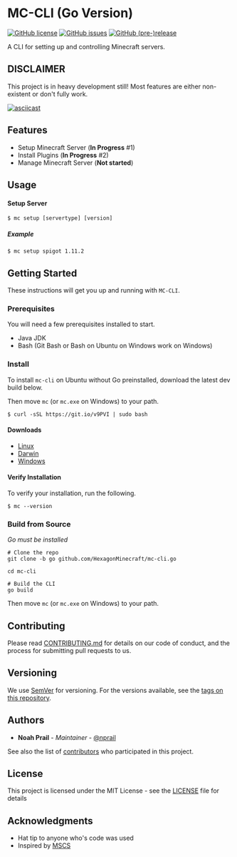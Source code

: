# MC-CLI (Go Version)

[![GitHub license](https://img.shields.io/badge/license-MIT-blue.svg)](https://raw.githubusercontent.com/HexagonMinecraft/mc-cli/go/LICENSE)
[![GitHub issues](https://img.shields.io/github/issues/HexagonMinecraft/mc-cli.svg)](https://github.com/HexagonMinecraft/mc-cli/issues)
[![GitHub (pre-)release](https://img.shields.io/github/release/HexagonMinecraft/mc-cli/all.svg)](https://github.com/HexagonMinecraft/mc-cli)

A CLI for setting up and controlling Minecraft servers.

## DISCLAIMER
This project is in heavy development still! Most features are either non-existent or don't fully work. 

[![asciicast](https://asciinema.org/a/3hfvoqmm9jr1erycj48hmpdoa.png)](https://asciinema.org/a/3hfvoqmm9jr1erycj48hmpdoa)

## Features
- Setup Minecraft Server (**In Progress** #1)
- Install Plugins (**In Progress** #2)
- Manage Minecraft Server (**Not started**)

## Usage

#### Setup Server
```
$ mc setup [servertype] [version]
```

##### Example
```
$ mc setup spigot 1.11.2
```

## Getting Started

These instructions will get you up and running with `MC-CLI`.

### Prerequisites

You will need a few prerequisites installed to start. 

* Java JDK
* Bash (Git Bash or Bash on Ubuntu on Windows work on Windows)

### Install
To install `mc-cli` on Ubuntu without Go preinstalled, download the latest dev build below.

Then move `mc` (or `mc.exe` on Windows) to your path.

```
$ curl -sSL https://git.io/v9PVI | sudo bash
```

#### Downloads
- [Linux](https://artifacts.filiosoft.com/mc-cli/linux/mc)
- [Darwin](https://artifacts.filiosoft.com/mc-cli/darwin/mc)
- [Windows](https://artifacts.filiosoft.com/mc-cli/windows/mc.exe)

#### Verify Installation
To verify your installation, run the following.
```
$ mc --version
```

### Build from Source
_Go must be installed_
```
# Clone the repo
git clone -b go github.com/HexagonMinecraft/mc-cli.go

cd mc-cli

# Build the CLI
go build
```
Then move `mc` (or `mc.exe` on Windows) to your path.


## Contributing

Please read [CONTRIBUTING.md](CONTRIBUTING.md) for details on our code of conduct, and the process for submitting pull requests to us.

## Versioning

We use [SemVer](http://semver.org/) for versioning. For the versions available, see the [tags on this repository](https://github.com/HexagonMinecraft/mc-cli/tags). 

## Authors

* **Noah Prail** - *Maintainer* - [@nprail](https://github.com/nprail)

See also the list of [contributors](https://github.com/HexagonMinecraft/mc-cli/contributors) who participated in this project.

## License

This project is licensed under the MIT License - see the [LICENSE](LICENSE) file for details

## Acknowledgments

* Hat tip to anyone who's code was used
* Inspired by [MSCS](https://github.com/MinecraftServerControl/mscs)
